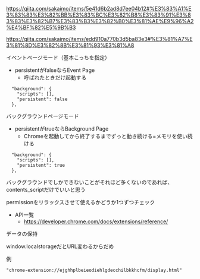 https://qiita.com/sakaimo/items/5e41d6b2ad8d7ee04b12#%E3%83%A1%E3%83%83%E3%82%BB%E3%83%BC%E3%82%B8%E3%83%91%E3%83%83%E3%82%B7%E3%83%B3%E3%82%B0%E3%81%AE%E9%96%A2%E4%BF%82%E5%9B%B3

https://qiita.com/sakaimo/items/edd910a770b3d5ba83e3#%E3%81%A7%E3%81%8D%E3%82%8B%E3%81%93%E3%81%A8

イベントページモード（基本こっちを指定）

- persistentがfalseならEvent Page
  - 呼ばれたときだけ起動する

```
  "background": {
    "scripts": [],
    "persistent": false
  },
```

バックグラウンドページモード

- persistentがtrueならBackground Page
  - Chromeを起動してから終了するまでずっと動き続ける=メモリを使い続ける

```
  "background": {
    "scripts": [],
    "persistent": true
  },
```

バックグラウンドでしかできないことがそれほど多くないのであれば、contents_scriptだけでいいと思う

permissionをリラックスさせて使えるかどうか1つずつチェック

- API一覧
  - https://developer.chrome.com/docs/extensions/reference/


データの保持

window.localstorageだとURL変わるからだめ

例
```
"chrome-extension://ejghhplbeieodiehlgdecchilbkkhcfm/display.html"
```
